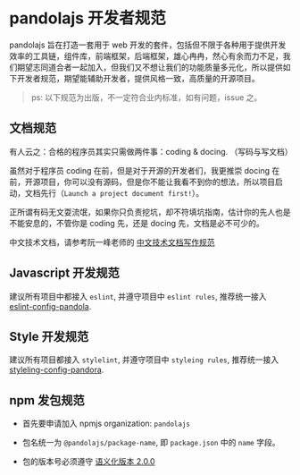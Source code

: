 # pandolajs 开发者规范

pandolajs 旨在打造一套用于 web 开发的套件，包括但不限于各种用于提供开发效率的工具链，组件库，前端框架，后端框架，雄心冉冉，然心有余而力不足，我们期望志同道合者一起加入，但我们又不想让我们的功能质量多元化，所以提供如下开发者规范，期望能辅助开发者，提供风格一致，高质量的开源项目。

> ps: 以下规范为出版，不一定符合业内标准，如有问题，issue 之。

## 文档规范

有人云之：合格的程序员其实只需做两件事：coding & docing. （写码与写文档）

虽然对于程序员 coding 在前，但是对于开源的开发者们，我更推崇 docing 在前，开源项目，你可以没有源码，但是你不能让我看不到你的想法，所以项目启动，文档先行（`Launch a project document first!`）。

正所谓有码无文耍流氓，如果你只负责挖坑，却不符填坑指南，估计你的先人也是不能安息的，不管你是 coding 先，还是 docing 先，文档是必不可少的。

中文技术文档，请参考阮一峰老师的 [中文技术文档写作规范](https://github.com/ruanyf/document-style-guide/blob/master/README.md)

## Javascript 开发规范

建议所有项目中都接入 `eslint`, 并遵守项目中 `eslint rules`, 推荐统一接入 [eslint-config-pandola](https://github.com/pandolajs/eslint-config-pandola).

## Style 开发规范

建议所有项目都接入 `stylelint`, 并遵守项目中 `styleing rules`, 推荐统一接入 [styleling-config-pandora](https://github.com/pandolajs/stylelint-config-pandora).

## npm 发包规范

- 首先要申请加入 npmjs organization: `pandolajs` 

- 包名统一为 `@pandolajs/package-name`, 即 `package.json` 中的 `name` 字段。

- 包的版本号必须遵守 [语义化版本 2.0.0](https://semver.org/lang/zh-CN/)
